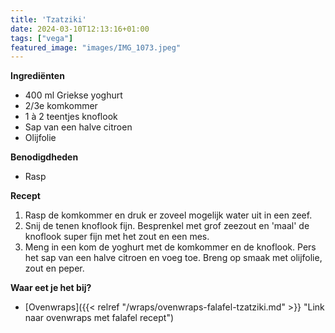 ```yaml
---
title: 'Tzatziki'
date: 2024-03-10T12:13:16+01:00
tags: ["vega"]
featured_image: "images/IMG_1073.jpeg"
---
```


**Ingrediënten**
- 400 ml Griekse yoghurt
- 2/3e komkommer
- 1 à 2 teentjes knoflook
- Sap van een halve citroen
- Olijfolie

**Benodigdheden**
- Rasp

**Recept**
1. Rasp de komkommer en druk er zoveel mogelijk water uit in een zeef. 
2. Snij de tenen knoflook fijn. Besprenkel met grof zeezout en 'maal' de knoflook super fijn met het zout en een mes.
3. Meng in een kom de yoghurt met de komkommer en de knoflook. Pers het sap van een halve citroen en voeg toe. Breng op smaak met olijfolie, zout en peper.

**Waar eet je het bij?**
- [Ovenwraps]({{< relref "/wraps/ovenwraps-falafel-tzatziki.md" >}} "Link naar ovenwraps met falafel recept")
